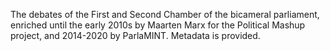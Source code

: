 The debates of the First and Second Chamber of the bicameral parliament, enriched until the early 2010s by Maarten Marx for the Political Mashup project, and 2014-2020 by ParlaMINT. Metadata is provided.
